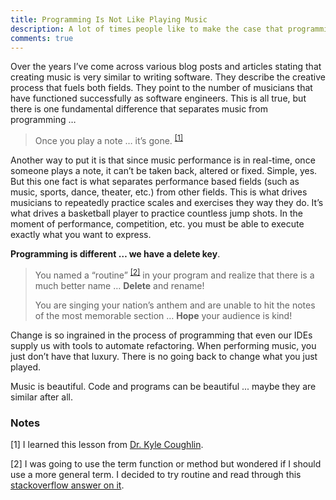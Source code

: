 ```yaml
---
title: Programming Is Not Like Playing Music
description: A lot of times people like to make the case that programming is similar to creating music.  In this post I make the case that programing is not like playing music by stating a short, simple and basic truth ...
comments: true
---
```


Over the years I’ve come across various blog posts and articles stating that creating music is very similar to writing software.  They describe the creative process that fuels both fields.  They point to the number of musicians that have functioned successfully as software engineers.  This is all true, but there is one fundamental difference that separates music from programming …

> Once you play a note … it’s gone. <sup>[[1]](#coughlin-lesson)</sup>

Another way to put it is that since music performance is in real-time, once someone plays a note, it can’t be taken back, altered or fixed.  Simple, yes.  But this one fact is what separates performance based fields (such as music, sports, dance, theater, etc.) from other fields.  This is what drives musicians to repeatedly practice scales and exercises they way they do.  It’s what drives a basketball player to practice countless jump shots.  In the moment of performance, competition, etc. you must be able to execute exactly what you want to express.

**Programming is different … we have a delete key**.  

> You named a “routine” <sup>[[2]](#thoughts-on-routine)</sup> in your program and realize that there is a much better name … **Delete** and rename!
>
> You are singing your nation’s anthem and are unable to hit the notes of the most memorable section … **Hope** your audience is kind!

Change is so ingrained in the process of programming that even our IDEs supply us with tools to automate refactoring.  When performing music, you just don’t have that luxury.  There is no going back to change what you just played.

Music is beautiful.  Code and programs can be beautiful ... maybe they are similar after all.

[kyle-coughlin]: http://www.kylecoughlin.com/
[stackoverflow-routine]: https://stackoverflow.com/questions/6885937/whats-the-technical-definition-for-routine
[commit]: https://en.wikipedia.org/wiki/Commit_(version_control)

### Notes
<a name=”coughlin-lesson”>[1]</a> I learned this lesson from [Dr. Kyle Coughlin][kyle-coughlin].

<a name=”thoughts-on-routine”>[2]</a> I was going to use the term function or method but wondered if I should use a more general term.  I decided to try routine and read through this [stackoverflow answer on it][stackoverflow-routine].

